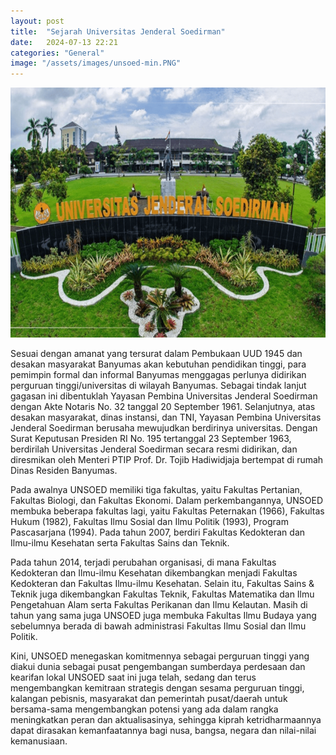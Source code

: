 ```yaml
---
layout: post
title:  "Sejarah Universitas Jenderal Soedirman"
date:   2024-07-13 22:21 
categories: "General"
image: "/assets/images/unsoed-min.PNG"
---
```

<img src="/assets/images/unsoed-min.PNG" alt="unsoed-min.PNG" width="700" height="400">

Sesuai dengan amanat yang tersurat dalam Pembukaan UUD 1945 dan desakan
masyarakat Banyumas akan kebutuhan pendidikan tinggi, para pemimpin formal dan
informal Banyumas menggagas perlunya didirikan perguruan tinggi/universitas di
wilayah Banyumas. Sebagai tindak lanjut gagasan ini dibentuklah Yayasan
Pembina Universitas Jenderal Soedirman dengan Akte Notaris No. 32 tanggal 20
September 1961. Selanjutnya, atas desakan masyarakat, dinas instansi, dan TNI,
Yayasan Pembina Universitas Jenderal Soedirman berusaha mewujudkan berdirinya
universitas. Dengan Surat Keputusan Presiden RI No. 195 tertanggal 23
September 1963, berdirilah Universitas Jenderal Soedirman secara resmi
didirikan, dan diresmikan oleh Menteri PTIP Prof. Dr. Tojib Hadiwidjaja
bertempat di rumah Dinas Residen Banyumas.  
  

Pada awalnya UNSOED memiliki tiga fakultas, yaitu Fakultas Pertanian, Fakultas
Biologi, dan Fakultas Ekonomi. Dalam perkembangannya, UNSOED membuka beberapa
fakultas lagi, yaitu Fakultas Peternakan (1966), Fakultas Hukum (1982),
Fakultas Ilmu Sosial dan Ilmu Politik (1993), Program Pascasarjana (1994).
Pada tahun 2007, berdiri Fakultas Kedokteran dan Ilmu-ilmu Kesehatan serta
Fakultas Sains dan Teknik.  
  

Pada tahun 2014, terjadi perubahan organisasi, di mana Fakultas Kedokteran dan
Ilmu-ilmu Kesehatan dikembangkan menjadi Fakultas Kedokteran dan Fakultas
Ilmu-ilmu Kesehatan. Selain itu, Fakultas Sains & Teknik juga dikembangkan
Fakultas Teknik, Fakultas Matematika dan Ilmu Pengetahuan Alam serta Fakultas
Perikanan dan Ilmu Kelautan. Masih di tahun yang sama juga UNSOED juga membuka
Fakultas Ilmu Budaya yang sebelumnya berada di bawah administrasi Fakultas
Ilmu Sosial dan Ilmu Politik.  
  

Kini, UNSOED menegaskan komitmennya sebagai perguruan tinggi yang diakui dunia
sebagai pusat  pengembangan  sumberdaya  perdesaan dan kearifan lokal UNSOED
saat ini juga telah, sedang dan terus mengembangkan kemitraan strategis dengan
sesama perguruan tinggi, kalangan pebisnis, masyarakat dan pemerintah
pusat/daerah untuk bersama-sama mengembangkan potensi yang ada dalam rangka
meningkatkan peran dan aktualisasinya, sehingga kiprah ketridharmaannya dapat
dirasakan kemanfaatannya bagi nusa, bangsa, negara dan nilai-nilai
kemanusiaan.  
  

